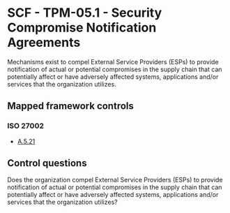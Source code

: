 # SCF - TPM-05.1 - Security Compromise Notification Agreements
Mechanisms exist to compel External Service Providers (ESPs) to provide notification of actual or potential compromises in the supply chain that can potentially affect or have adversely affected systems, applications and/or services that the organization utilizes.
## Mapped framework controls
### ISO 27002
- [A.5.21](../iso27002/a-5.md#a521)
  
## Control questions
Does the organization compel External Service Providers (ESPs) to provide notification of actual or potential compromises in the supply chain that can potentially affect or have adversely affected systems, applications and/or services that the organization utilizes?
  